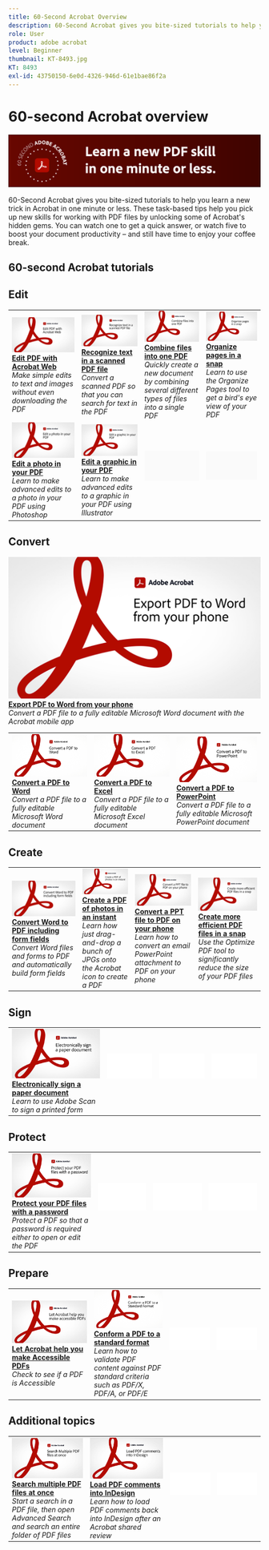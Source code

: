 ```yaml
---
title: 60-Second Acrobat Overview
description: 60-Second Acrobat gives you bite-sized tutorials to help you learn a new trick in Acrobat in one minute or less
role: User
product: adobe acrobat
level: Beginner
thumbnail: KT-8493.jpg
KT: 8493
exl-id: 43750150-6e0d-4326-946d-61e1bae86f2a
---
```

# 60-second Acrobat overview

![60-second Acrobat Image](../assets/Hero-60sec.png)

60-Second Acrobat gives you bite-sized tutorials to help you learn a new trick in Acrobat in one minute or less. These task-based tips help you pick up new skills for working with PDF files by unlocking some of Acrobat's hidden gems. You can watch one to get a quick answer, or watch five to boost your document productivity – and still have time to enjoy your coffee break.

## 60-second Acrobat tutorials

## Edit

<table style="table-layout:fixed">
<tr>
   <td>
    <a href="edit.md">
      <img alt="Edit PDF with Acrobat Web" src="../assets/60sec_Edit_1280.jpg" />
    </a>
    <div>
    <a href="edit.md"><strong>Edit PDF with Acrobat Web</strong></a>
    </div>
    <em>Make simple edits to text and images without even downloading the PDF</em>
    <br>
  </td>
  <td>
    <a href="textrecognition.md">
      <img alt="Recognize text in a scanned PDF file" src="../assets/60sec_Textrecognition_1280.jpg" />
    </a>
    <div>
     <a href="textrecognition.md"><strong>Recognize text in a scanned PDF file</strong></a>
    </div>
    <em>Convert a scanned PDF so that you can search for text in the PDF</em>
    <br>
  </td>
  <td>
    <a href="combine-to-one-pdf.md">
      <img alt="Combine files into one PDF" src="../assets/60sec_Combine_1280.jpg" />
    </a>
    <div>
    <a href="combine-to-one-pdf.md"><strong>Combine files into one PDF</strong></a>
    </div>
    <em>Quickly create a new document by combining several different types of files into a single PDF</em>
    <br>
  </td>
   <td>
    <a href="organize.md">
      <img alt="Organize pages in a snap" src="../assets/60sec_Organize_1280.jpg" />
    </a>
    <div>
    <a href="organize.md"><strong>Organize pages in a snap</strong></a>
    </div>
    <em>Learn to use the Organize Pages tool to get a bird's eye view of your PDF</em>
    <br>
  </td>
</tr>
<tr>
  <td>
    <a href="editphoto.md">
      <img alt="Edit a photo in your PDF" src="../assets/60sec_Editphoto_1280.jpg" />
    </a>
    <div>
    <a href="editphoto.md"><strong>Edit a photo in your PDF</strong></a>
    </div>
    <em>Learn to make advanced edits to a photo in your PDF using Photoshop</em>
    <br>
  </td>
  <td>
    <a href="editgraphic.md">
      <img alt="Edit a graphic in your PDF" src="../assets/60sec_Editgraphic_1280.jpg" />
    </a>
    <div>
    <a href="editgraphic.md"><strong>Edit a graphic in your PDF</strong></a>
    </div>
    <em>Learn to make advanced edits to a graphic in your PDF using Illustrator</em>
    <br>
  </td>
  <td>
      <img alt="Spacer" src="../assets/Grayspacer.png" />
        <div>
        <br>
  </td>
  <td>
      <img alt="Spacer" src="../assets/Grayspacer.png" />
        <div>
        <br>
  </td>
</tr>
</table>

## Convert

<table style="table-layout:fixed">
<tr>
  <td>
    <a href="convert-pdf-word.md">
      <img alt="Convert a PDF to Word" src="../assets/60sec_convertword.png" />
    </a>
    <div>
    <a href="convert-pdf-word.md"><strong>Convert a PDF to Word</strong></a>
    </div>
    <em>Convert a PDF file to a fully editable Microsoft Word document</em>
    <br>
  </td>
 <td>
    <a href="convert-pdf-excel.md">
      <img alt="Convert a PDF to Excel" src="../assets/60sec_convertexcel.png" />
    </a>
    <div>
    <a href="convert-pdf-excel.md"><strong>Convert a PDF to Excel</strong></a>
    </div>
    <em>Convert a PDF file to a fully editable Microsoft Excel document</em>
    <br>
  </td>
  <td>
    <a href="convert-pdf-powerpoint.md">
      <img alt="Convert a PDF to PowerPoint" src="../assets/60sec_convertppt.png" />
    </a>
    <div>
    <a href="convert-pdf-excel.md"><strong>Convert a PDF to PowerPoint</strong></a>
    </div>
    <em>Convert a PDF file to a fully editable Microsoft PowerPoint document</em>
    <br>
  </td>
    <a href="exportwordphone.md">
      <img alt="Export PDF to Word from your phone" src="../assets/60sec_Exportphone_1280.jpg" />
    </a>
    <div>
    <a href="exportwordphone.md"><strong>Export PDF to Word from your phone</strong></a>
    </div>
    <em>Convert a PDF file to a fully editable Microsoft Word document with the Acrobat mobile app</em>
    <br>
  </td>
</tr>
</table>

## Create

<table style="table-layout:fixed">
<tr>
  <td>
    <a href="wordform.md">
      <img alt="Convert Word to PDF including form fields" src="../assets/60sec_Wordform_1280.jpg" />
    </a>
    <div>
     <a href="wordform.md"><strong>Convert Word to PDF including form fields</strong></a>
    </div>
    <em>Convert Word files and forms to PDF and automatically build form fields</em>
    <br>
  </td>
  <td>
      <a href="photo.md">
        <img alt="Create a PDF of photos in an instant" src="../assets/60sec_Photo_1280.jpg" />
      </a>
      <div>
      <a href="photo.md"><strong>Create a PDF of photos in an instant</strong></a>
      </div>
      <em>Learn how just drag-and-drop a bunch of JPGs onto the Acrobat icon to create a PDF</em>
      <br>
  </td>
  <td>
    <a href="phone.md">
      <img alt="Convert a PPT file to PDF on your phone" src="../assets/60sec_Phone_1280.jpg" />
    </a>
    <div>
    <a href="phone.md"><strong>Convert a PPT file to PDF on your phone</strong></a>
    </div>
    <em>Learn how to convert an email PowerPoint attachment to PDF on your phone</em>
    <br>
  </td>
  <td>
      <a href="optimize.md">
        <img alt="Create more efficient PDF files in a snap" src="../assets/60sec_Optimize_1280.jpg" />
      </a>
      <div>
      <a href="optimize.md"><strong>Create more efficient PDF files in a snap</strong></a>
      </div>
      <em>Use the Optimize PDF tool to significantly reduce the size of your PDF files</em>
      <br>
  </td>
</tr>
</table>

## Sign

<table style="table-layout:fixed">
<tr>
  <td>
    <a href="sign.md">
      <img alt="Electronically sign a paper document" src="../assets/60sec_Sign_1280.jpg" />
    </a>
    <div>
    <a href="sign.md"><strong>Electronically sign a paper document</strong></a>
    </div>
    <em>Learn to use Adobe Scan to sign a printed form</em>
    <br>
  </td>
  <td>
      <img alt="Spacer" src="../assets/Whitespacer.png" />
        <div>
        <br>
  </td>
  <td>
      <img alt="Spacer" src="../assets/Whitespacer.png" />
        <div>
        <br>
  </td>
  <td>
      <img alt="Spacer" src="../assets/Whitespacer.png" />
        <div>
        <br>
  </td>
</tr>
</table>

## Protect

<table style="table-layout:fixed">
<tr>
  <td>
    <a href="protect.md">
      <img alt="Protect your PDF files with a password" src="../assets/60sec_Protect_1280.jpg" />
    </a>
    <div>
    <a href="protect.md"><strong>Protect your PDF files with a password</strong></a>
    </div>
    <em>Protect a PDF so that a password is required either to open or edit the PDF</em>
    <br>
  </td>
  <td>
      <img alt="Spacer" src="../assets/Whitespacer.png" />
        <div>
        <br>
  </td>
  <td>
      <img alt="Spacer" src="../assets/Whitespacer.png" />
        <div>
        <br>
  </td>
  <td>
      <img alt="Spacer" src="../assets/Whitespacer.png" />
        <div>
        <br>
  </td>
</tr>
</table>
  
## Prepare

<table style="table-layout:fixed">
<tr>
  <td>
    <a href="accessible.md">
      <img alt="Let Acrobat help you make Accessible PDFs" src="../assets/60sec_Accessible_1280.jpg" />
    </a>
    <div>
    <a href="accessible.md"><strong>Let Acrobat help you make Accessible PDFs</strong></a>
    </div>
    <em>Check to see if a PDF is Accessible</em>
    <br>
  </td>
 <td>
    <a href="conform.md">
      <img alt="Conform a PDF to a standard format" src="../assets/60sec_standard.png" />
    </a>
    <div>
    <a href="conform.md"><strong>Conform a PDF to a standard format</strong></a>
    </div>
    <em>Learn how to validate PDF content against PDF standard criteria such as PDF/X, PDF/A, or PDF/E</em>
    <br>
  </td>
  <td>
      <img alt="Spacer" src="../assets/Whitespacer.png" />
        <div>
        <br>
  </td>
  <td>
      <img alt="Spacer" src="../assets/Whitespacer.png" />
        <div>
        <br>
  </td>
</tr>
</table>
  
## Additional topics

<table style="table-layout:fixed">
<tr>
  <td>
    <a href="search.md">
      <img alt="Search multiple PDF files at once" src="../assets/60sec_Search_1280.jpg" />
    </a>
    <div>
     <a href="search.md"><strong>Search multiple PDF files at once</strong></a>
    </div>
    <em>Start a search in a PDF file, then open Advanced Search and search an entire folder of PDF files</em>
    <br>
  </td>
  <td>
    <a href="indesign.md">
      <img alt="Load PDF comments into InDesign" src="../assets/60sec_InDesign_1280.jpg" />
    </a>
    <div>
    <a href="indesign.md"><strong>Load PDF comments into InDesign</strong></a>
    </div>
    <em>Learn how to load PDF comments back into InDesign after an Acrobat shared review</em>
    <br>
  </td>
  <td>
      <img alt="Spacer" src="../assets/Whitespacer.png" />
        <div>
        <br>
  </td>
  <td>
      <img alt="Spacer" src="../assets/Whitespacer.png" />
        <div>
        <br>
  </td>
</tr>
</table>
